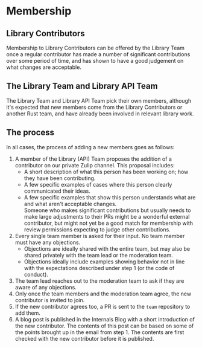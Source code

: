 # Membership

## Library Contributors

Membership to Library Contributors can be offered by the Library Team once
a regular contributor has made a number of significant contributions over some period of time,
and has shown to have a good judgement on what changes are acceptable.

## The Library Team and Library API Team

The Library Team and Library API Team pick their own members,
although it's expected that new members come from the Library Contributors or another Rust team,
and have already been involved in relevant library work.

## The process

In all cases, the process of adding a new members goes as follows:

1. A member of the Library (API) Team proposes the addition of a contributor on our private Zulip channel.
   This proposal includes:
   - A short description of what this person has been working on; how they have been contributing.
   - A few specific examples of cases where this person clearly communicated their ideas.
   - A few specific examples that show this person understands what are and what aren't acceptable changes.\
     Someone who makes significant contributions but usually needs to make large adjustments to their PRs might be a wonderful external contributor,
     but might not yet be a good match for membership with review permissions expecting to judge other contributions.
2. Every single team member is asked for their input. No team member must have any objections.
   - Objections are ideally shared with the entire team, but may also be shared privately with the team lead or the moderation team.
   - Objections ideally include examples showing behavior not in line with the expectations described under step 1
     (or the code of conduct).
3. The team lead reaches out to the moderation team to ask if they are aware of any objections.
4. Only once the team members and the moderation team agree, the new contributor is invited to join.
5. If the new contributor agrees too, a PR is sent to the `team` repository to add them.
6. A blog post is published in the Internals Blog with a short introduction of the new contributor.
   The contents of this post can be based on some of the points brought up in the email from step 1.
   The contents are first checked with the new contributor before it is published.
